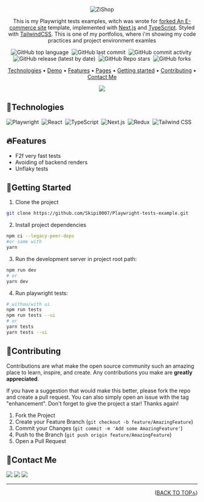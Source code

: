 <div id='top' align="center">

![ZiShop](public/images/logo.png)

This is my Playwright tests examples, witch was wrote
for <a href="https://github.com/ZahraMirzaei/online-shop">forked An E-commerce site</a> template, implemented with [Next.js](https://nextjs.org/) and [TypeScript](https://www.typescriptlang.org/). Styled with [TailwindCSS](https://tailwindcss.com/). This is one of my portfolios, where i'm showing my code practices and project environment examles

![GitHub top language](https://img.shields.io/github/languages/top/Skipi0007/Playwright-tests-example)&nbsp;
![GitHub last commit](https://img.shields.io/github/last-commit/Skipi0007/Playwright-tests-example)&nbsp;
![GitHub commit activity](https://img.shields.io/github/commit-activity/m/Skipi0007/Playwright-tests-example)&nbsp;
![GitHub release (latest by date)](https://img.shields.io/github/v/release/zahramirzaei/online-shop?display_name=tag)&nbsp;
![GitHub Repo stars](https://img.shields.io/github/stars/Skipi0007/Playwright-tests-example?color=yellow)&nbsp;
![GitHub forks](https://img.shields.io/github/forks/Skipi0007/Playwright-tests-example)

</p>

<p>

[Technologies](#technologies) •
[Demo](#demo) •
[Features](#features) •
[Pages](#pages) •
[Getting started](#getting-started) •
[Contributing](#contributing) •
[Contact Me](#contact-me)

</p>
<img src="/public/images/zishopBanner.png"/>
</div>

## 🔧Technologies

![Playwright](https://img.shields.io/badge/-Playwright-05122A?style=for-the-badge&logo=playwright)&nbsp;
![React](https://img.shields.io/badge/-React-05122A?style=for-the-badge&logo=react)&nbsp;
![TypeScript](https://img.shields.io/badge/-TypeScript-05122A?style=for-the-badge&logo=typescript)&nbsp;
![Next.js](https://img.shields.io/badge/-Next.js-05122A?style=for-the-badge&logo=next.js)&nbsp;
![Redux](https://img.shields.io/badge/-Redux-05122A?style=for-the-badge&logo=redux&logoColor=764ABC)&nbsp;
![Tailwind CSS](https://img.shields.io/badge/-TailwindCSS-05122A?style=for-the-badge&logo=tailwindCSS&logoColor=06B6D4)

## 🔥Features

- F2f very fast tests
- Avoiding of backend renders
- Unflaky tests

## 🚀Getting Started

1. Clone the project

```bash
git clone https://github.com/Skipi0007/Playwright-tests-example.git
```

2. Install project dependencies

```bash
npm ci --legacy-peer-deps
#or same with
yarn
```

3. Run the development server in project root path:

```bash
npm run dev
# or
yarn dev
```

4. Run playwright tests:

```bash
# withou/with ui
npm run tests
npm run tests --ui
# or
yarn tests
yarn tests --ui
```

## 🤝Contributing

Contributions are what make the open source community such an amazing place to learn, inspire, and create. Any contributions you make are **greatly appreciated**.

If you have a suggestion that would make this better, please fork the repo and create a pull request. You can also simply open an issue with the tag "enhancement".
Don't forget to give the project a star! Thanks again!

1. Fork the Project
2. Create your Feature Branch (`git checkout -b feature/AmazingFeature`)
3. Commit your Changes (`git commit -m 'Add some AmazingFeature'`)
4. Push to the Branch (`git push origin feature/AmazingFeature`)
5. Open a Pull Request

## 💬Contact Me

  <p>
    <a href="https://t.me/SkipiV"><img src="https://img.shields.io/badge/-Telegram-f7fcfc?style=flat&logo=Telegram&logoColor=blue"/></a>
    <a href="https://www.linkedin.com/in/anton-vinogradov-1313a2238/"><img src="https://img.shields.io/badge/-LinkedIn-0077B5?style=flat&logo=Linkedin&logoColor=white"/></a>
    <a href="mailto:skipi0007@mail.ru"><img src="https://img.shields.io/badge/-Gmail-D14836?style=flat&logo=Gmail&logoColor=white"/></a>
  </p>
  
  <hr/>
  
  <p align="right">(<a href="#top">BACK TO TOP🔝</a>)</p>
